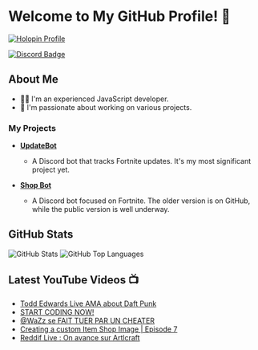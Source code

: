 # Welcome to My GitHub Profile! 👋

[![Holopin Profile](https://holopin.me/artlfmj)](https://holopin.io/@artlfmj)

[![Discord Badge](https://img.shields.io/badge/Discord-Artlfmj%232660-%237289DA?style=flat&logo=discord)](https://discord.com/channels/@me)

## About Me
- 👨‍💻 I'm an experienced JavaScript developer.
- 🌟 I'm passionate about working on various projects.

### My Projects
* **[UpdateBot](https://github.com/Artlfmj/updatebot)** 
  * A Discord bot that tracks Fortnite updates. It's my most significant project yet.

* **[Shop Bot](https://github.com/Artlfmj/shop-fortnite-bot)**
  * A Discord bot focused on Fortnite. The older version is on GitHub, while the public version is well underway.

## GitHub Stats
![GitHub Stats](https://github-readme-stats.vercel.app/api?username=Artlfmj&show_icons=true&theme=light&count_private=true)
![GitHub Top Languages](https://github-readme-stats.vercel.app/api/top-langs/?username=Artlfmj)

## Latest YouTube Videos 📺
<!-- YOUTUBE:START -->
- [Todd Edwards Live AMA about Daft Punk](https://www.youtube.com/watch?v=7tFVmXnhJLQ)
- [START CODING NOW!](https://www.youtube.com/watch?v=d91Byw61qGM)
- [@WaZz se FAIT TUER PAR UN CHEATER](https://www.youtube.com/watch?v=e_AvJa6qVCI)
- [Creating a custom Item Shop Image | Episode 7](https://www.youtube.com/watch?v=i10f2ZiTpjw)
- [Reddif Live : On avance sur Artlcraft](https://www.youtube.com/watch?v=HOZcjZLlgXc)
<!-- YOUTUBE:END -->
